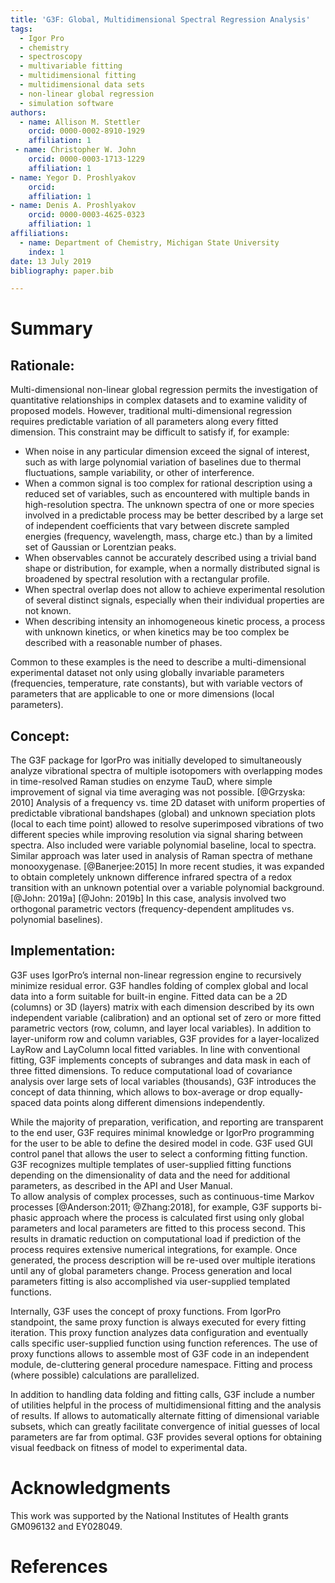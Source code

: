 ```yaml
---
title: 'G3F: Global, Multidimensional Spectral Regression Analysis'
tags:
  - Igor Pro
  - chemistry
  - spectroscopy  
  - multivariable fitting
  - multidimensional fitting
  - multidimensional data sets
  - non-linear global regression
  - simulation software
authors: 
  - name: Allison M. Stettler
    orcid: 0000-0002-8910-1929
    affiliation: 1
 - name: Christopher W. John
    orcid: 0000-0003-1713-1229
    affiliation: 1
- name: Yegor D. Proshlyakov
    orcid: 
    affiliation: 1
- name: Denis A. Proshlyakov
    orcid: 0000-0003-4625-0323
    affiliation: 1
affiliations:
  - name: Department of Chemistry, Michigan State University
    index: 1
date: 13 July 2019
bibliography: paper.bib

---
```


# Summary

## Rationale:
Multi-dimensional non-linear global regression permits the investigation of quantitative relationships in complex datasets and to examine validity of proposed models. However, traditional multi-dimensional regression requires predictable variation of all parameters along every fitted dimension. This constraint may be difficult to satisfy if, for example:

- When noise in any particular dimension exceed the signal of interest, such as with large polynomial variation of baselines due to thermal fluctuations, sample variability, or other of interference.  
- When a common signal is too complex for rational description using a reduced set of variables, such as encountered with multiple bands in high-resolution spectra. The unknown spectra of one or more species involved in a predictable process may be better described by a large set of independent coefficients that vary between discrete sampled energies (frequency, wavelength, mass, charge etc.) than by a limited set of Gaussian or Lorentzian peaks. 
- When observables cannot be accurately described using a trivial band shape or distribution, for example, when a normally distributed signal is broadened by spectral resolution with a rectangular profile. 
- When spectral overlap does not allow to achieve experimental resolution of several distinct signals, especially when their individual properties are not known.
- When describing intensity an inhomogeneous kinetic process, a process with unknown kinetics, or when kinetics may be too complex be described with a reasonable number of phases.

Common to these examples is the need to describe a multi-dimensional experimental dataset not only using globally invariable parameters (frequencies, temperature, rate constants), but with variable vectors of parameters that are applicable to one or more dimensions (local parameters).  

## Concept:

The G3F package for IgorPro was initially developed to simultaneously analyze vibrational spectra of multiple isotopomers with overlapping modes in time-resolved Raman studies on enzyme TauD, where simple improvement of signal via time averaging was not possible. [@Grzyska: 2010] Analysis of a frequency vs. time 2D dataset with uniform properties of predictable vibrational bandshapes (global) and unknown speciation plots (local to each time point)  allowed to resolve superimposed vibrations of two different species while improving resolution via signal sharing  between spectra. Also included were variable polynomial baseline, local to spectra. Similar approach was later used in analysis of Raman spectra of methane monooxygenase. [@Banerjee:2015] In more recent studies, it was expanded to obtain completely unknown difference infrared spectra of a redox transition with an unknown potential over a variable polynomial background.[@John: 2019a] [@John: 2019b] In this case, analysis involved two orthogonal parametric vectors (frequency-dependent amplitudes vs. polynomial baselines). 

## Implementation:

G3F uses IgorPro’s internal non-linear regression engine to recursively minimize residual error. G3F handles folding of complex global and local data into a form suitable for built-in engine. Fitted data can be a 2D (columns) or 3D (layers) matrix with each dimension described by its own independent variable (calibration) and an optional set of zero or more fitted parametric vectors (row, column, and layer local variables). In addition to layer-uniform row and column variables, G3F provides for a layer-localized LayRow and LayColumn local fitted variables. In line with conventional fitting, G3F implements concepts of subranges and data mask in each of three fitted dimensions. To reduce computational load of covariance analysis over large sets of local variables (thousands), G3F introduces the concept of data thinning, which allows to box-average or drop equally-spaced data points along different dimensions independently.

While the majority of preparation, verification, and reporting are transparent to the end user, G3F requires minimal knowledge or IgorPro programming for the user to be able to define the desired model in code. G3F used GUI control panel that allows the user to select a conforming fitting function. G3F recognizes multiple templates of user-supplied fitting functions depending on the dimensionality of data and the need for additional parameters, as described in the API and User Manual.   
To allow analysis of complex processes, such as continuous-time Markov processes [@Anderson:2011; @Zhang:2018], for example, G3F supports bi-phasic approach where the process is calculated first using only global parameters and local parameters are fitted to this process second. This results in dramatic reduction on computational load if prediction of the process requires extensive numerical integrations, for example. Once generated, the process description will be re-used over multiple iterations until any of global parameters change.  Process generation and local parameters fitting is also accomplished via user-supplied templated functions.      

Internally, G3F uses the concept of proxy functions. From IgorPro standpoint, the same proxy function is always executed for every fitting iteration. This proxy function analyzes data configuration and eventually calls specific user-supplied function using function references. The use of proxy functions allows to assemble most of G3F code in an independent module, de-cluttering general procedure namespace. Fitting and process (where possible) calculations are parallelized. 

In addition to handling data folding and fitting calls, G3F include a number of utilities helpful in the process of multidimensional fitting and the analysis of results. If allows to automatically alternate fitting of dimensional variable subsets, which can greatly facilitate convergence of initial guesses of local parameters are far from optimal. G3F provides several options for obtaining visual feedback on fitness of model to experimental data. 

# Acknowledgments
This work was supported by the National Institutes of Health grants GM096132 and EY028049.

# References
